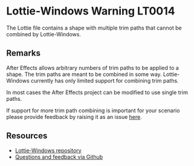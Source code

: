 ﻿[comment]: # (name:MultipleTrimPathsIsNotSupported)
[comment]: # (text:Multiple trim paths is not supported.)

# Lottie-Windows Warning LT0014

The Lottie file contains a shape with multiple trim paths that cannot be combined by Lottie-Windows.

## Remarks
After Effects allows arbitrary numbers of trim paths to be applied to a shape. The trim paths are
meant to be combined in some way. Lottie-Windows currently has only limited support for 
combining trim paths.

In most cases the After Effects project can be modified to use single trim paths.

If support for more trim path combining is important for your scenario please provide feedback
by raising it as an issue [here](https://github.com/windows-toolkit/Lottie-Windows/issues).

## Resources

* [Lottie-Windows repository](https://aka.ms/lottie)
* [Questions and feedback via Github](https://github.com/windows-toolkit/Lottie-Windows/issues)
